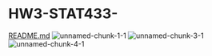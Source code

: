 # HW3-STAT433-
[README.md](https://github.com/DrakeYoder/HW3-STAT433-/files/9812907/README.md)
![unnamed-chunk-1-1](https://user-images.githubusercontent.com/78119439/196495518-1f7143aa-8d31-4a9a-be56-97cd969cc318.png)
![unnamed-chunk-3-1](https://user-images.githubusercontent.com/78119439/196495526-3be020b6-06f7-42c8-a868-218630b3264d.png)
![unnamed-chunk-4-1](https://user-images.githubusercontent.com/78119439/196495527-886a6bf0-babe-4d10-a66e-a381d9d2bb6c.png)
